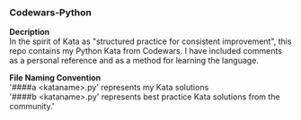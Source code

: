 ### Codewars-Python

**Decription**
<br>
In the spirit of Kata as "structured practice for consistent improvement", this repo contains my Python Kata from Codewars. I have included comments as a personal reference and as a method for learning the language.

**File Naming Convention**
<br>
'\####a \<kataname\>.py' represents my Kata solutions
<br>
'\####b \<kataname\>.py' represents best practice Kata solutions from the community.'
